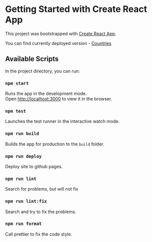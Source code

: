 # Getting Started with Create React App

This project was bootstrapped with [Create React App](https://github.com/facebook/create-react-app).

You can find currently deployed version - [Countries](https://mrredr.github.io/countries/)

## Available Scripts

In the project directory, you can run:

### `npm start`

Runs the app in the development mode.\
Open [http://localhost:3000](http://localhost:3000) to view it in the browser.
### `npm test`

Launches the test runner in the interactive watch mode.
### `npm run build`

Builds the app for production to the `build` folder.

### `npm run deploy`

Deploy site to github pages.

### `npm run lint`

Search for problems, but will not fix

### `npm run lint:fix`

Search and try to fix the problems.

### `npm run format`

Call prettier to fix the code style.
